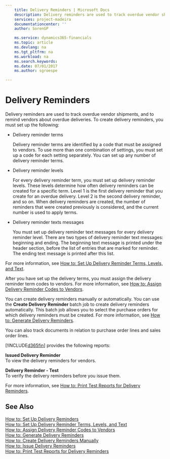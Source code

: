 ```yaml
---
    title: Delivery Reminders | Microsoft Docs
    description: Delivery reminders are used to track overdue vendor shipments, and to remind vendors about overdue deliveries. To create delivery reminders, you must set up the following:
    services: project-madeira
    documentationcenter: ''
    author: SorenGP

    ms.service: dynamics365-financials
    ms.topic: article
    ms.devlang: na
    ms.tgt_pltfrm: na
    ms.workload: na
    ms.search.keywords:
    ms.date: 07/01/2017
    ms.author: sgroespe

---
```

# Delivery Reminders
Delivery reminders are used to track overdue vendor shipments, and to remind vendors about overdue deliveries. To create delivery reminders, you must set up the following:  
  
-   Delivery reminder terms  
  
     Delivery reminder terms are identified by a code that must be assigned to vendors. To use more than one combination of settings, you must set up a code for each setting separately. You can set up any number of delivery reminder terms.  
  
-   Delivery reminder levels  
  
     For every delivery reminder term, you must set up delivery reminder levels. These levels determine how often delivery reminders can be created for a specific term. Level 1 is the first delivery reminder that you create for an overdue delivery. Level 2 is the second delivery reminder, and so on. When delivery reminders are created, the number of reminders that were created previously is considered, and the current number is used to apply terms.  
  
-   Delivery reminder texts messages  
  
     You must set up delivery reminder text messages for every delivery reminder level. There are two types of delivery reminder text messages: beginning and ending. The beginning text message is printed under the header section, before the list of entries that are marked for reminder. The ending text message is printed after this list.  
  
 For more information, see [How to: Set Up Delivery Reminder Terms, Levels, and Text](how-to-set-up-delivery-reminder-terms-levels-and-text.md).  
  
 After you have set up the delivery terms, you must assign the delivery reminder term codes to vendors. For more information, see [How to: Assign Delivery Reminder Codes to Vendors](how-to-assign-delivery-reminder-codes-to-vendors.md).  
  
 You can create delivery reminders manually or automatically. You can use the **Create Delivery Reminder** batch job to create delivery reminders automatically. This batch job allows you to select the purchase orders for which delivery reminders must be created. For more information, see [How to: Generate Delivery Reminders](how-to-issue-delivery-reminders.md).  
  
 You can also track documents in relation to purchase order lines and sales order lines.  
  
 [!INCLUDE[d365fin](includes/d365fin_md.md)] provides the following reports:  
  
 **Issued Delivery Reminder**  
 To view the delivery reminders for vendors.  
  
 **Delivery Reminder - Test**  
 To verify the delivery reminders before you issue them.  
  
 For more information, see [How to: Print Test Reports for Delivery Reminders](how-to-print-test-reports-for-delivery-reminders.md).  
  
## See Also  
 [How to: Set Up Delivery Reminders](how-to-set-up-delivery-reminders.md)   
 [How to: Set Up Delivery Reminder Terms, Levels, and Text](how-to-set-up-delivery-reminder-terms-levels-and-text.md)   
 [How to: Assign Delivery Reminder Codes to Vendors](how-to-assign-delivery-reminder-codes-to-vendors.md)   
 [How to: Generate Delivery Reminders](how-to-generate-delivery-reminders.md)   
 [How to: Create Delivery Reminders Manually](how-to-create-delivery-reminders-manually.md)   
 [How to: Issue Delivery Reminders](how-to-issue-delivery-reminders.md)   
 [How to: Print Test Reports for Delivery Reminders](how-to-print-test-reports-for-delivery-reminders.md)